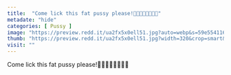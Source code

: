 ```yaml
---
title:  "Come lick this fat pussy please!👅👅👅👅🍓💦💦💦"
metadate: "hide"
categories: [ Pussy ]
image: "https://preview.redd.it/ua2fx5x0ell51.jpg?auto=webp&s=59e554116aa5b61a470a71b00611047f44501daa"
thumb: "https://preview.redd.it/ua2fx5x0ell51.jpg?width=320&crop=smart&auto=webp&s=e66d3dc01b721e5728ec69e47a1114114fe96d2f"
visit: ""
---
```

Come lick this fat pussy please!👅👅👅👅🍓💦💦💦
